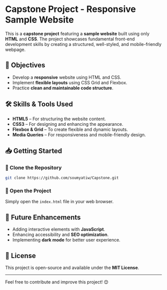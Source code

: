 # Capstone Project - Responsive Sample Website

This is a **capstone project** featuring a **sample website** built using only **HTML** and **CSS**. 
The project showcases fundamental front-end development skills by creating a structured, well-styled, and mobile-friendly webpage.

## 🎯 Objectives
- Develop a **responsive** website using HTML and CSS.
- Implement **flexible layouts** using CSS Grid and Flexbox.
- Practice **clean and maintainable code structure**.

## 🛠️ Skills & Tools Used
- **HTML5** – For structuring the website content.
- **CSS3** – For designing and enhancing the appearance.
- **Flexbox & Grid** – To create flexible and dynamic layouts.
- **Media Queries** – For responsiveness and mobile-friendly design.

## 📥 Getting Started

### 🔹 Clone the Repository
```sh
git clone https://github.com/soumyatiw/Capstone.git
```

### 🔹 Open the Project
Simply open the `index.html` file in your web browser.

## 🚀 Future Enhancements
- Adding interactive elements with **JavaScript**.
- Enhancing accessibility and **SEO optimization**.
- Implementing **dark mode** for better user experience.

## 📜 License
This project is open-source and available under the **MIT License**.

---
Feel free to contribute and improve this project! 😊
